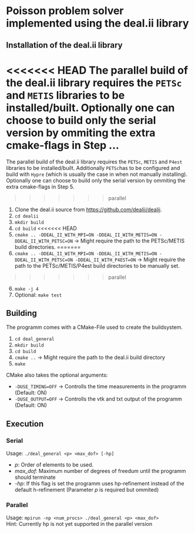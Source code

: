 # Poisson problem solver implemented using the deal.ii library

## Installation of the deal.ii library
<<<<<<< HEAD
The parallel build of the deal.ii library requires the `PETSc` and `METIS` libraries to be installed/built. 
Optionally one can choose to build only the serial version by ommiting the extra cmake-flags in Step ...
=======
The parallel build of the deal.ii library requires the `PETSc`, `METIS` and `P4est` libraries to be installed/built. Additionally `PETSc`has to be configured and build with `Hypre`  (which is usually the case in when not manually installing).
Optionally one can choose to build only the serial version by ommiting the extra cmake-flags in Step 5.
>>>>>>> parallel
1. Clone the deal.ii source from https://github.com/dealii/dealii.
2. `cd dealii`
3. `mkdir build`
4. `cd build`
<<<<<<< HEAD
5. `cmake .. -DDEAL_II_WITH_MPI=ON -DDEAL_II_WITH_METIS=ON -DDEAL_II_WITH_PETSC=ON` -> Might require the path to the PETSc/METIS build directories.
=======
5. `cmake .. -DDEAL_II_WITH_MPI=ON -DDEAL_II_WITH_METIS=ON -DDEAL_II_WITH_PETSC=ON -DDEAL_II_WITH_P4EST=ON` -> Might require the path to the PETSc/METIS/P4est build directories to be manually set.
>>>>>>> parallel
6. `make -j 4`
7. Optional: `make test`

## Building
The programm comes with a CMake-File used to create the buildsystem.
1. `cd deal_general`
2. `mkdir build`
3. `cd build`
4. `cmake ..` -> Might require the path to the deal.ii build directory
5. `make`

CMake also takes the optional arguments:
- `-DUSE_TIMING=OFF` -> Controlls the time measurements in the programm (Default: ON)
- `-DUSE_OUTPUT=OFF` -> Controlls the vtk and txt output of the programm (Default: ON)

## Execution
### Serial
Usage: `./deal_general <p> <max_dof> [-hp]`
- _p_: Order of elements to be used.
- _max\_dof_: Maximum number of degrees of freedum until the programm should terminate 
- _-hp_: If this flag is set the programm uses hp-refinement instead of the default h-refinement (Parameter _p_ is required but ommited)

### Parallel
Usage: `mpirun -np <num_procs> ./deal_general <p> <max_dof>`    
Hint: Currently hp is not yet supported in the parallel version